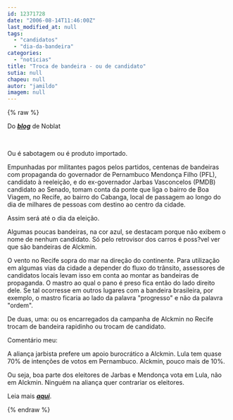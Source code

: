 ```yaml
---
id: 12371728
date: "2006-08-14T11:46:00Z"
last_modified_at: null
tags:
  - "candidatos"
  - "dia-da-bandeira"
categories:
  - "noticias"
title: "Troca de bandeira - ou de candidato"
sutia: null
chapeu: null
autor: "jamildo"
imagem: null
---
```

{% raw %}
<p>Do <strong><em><a href="http://fivenews.sjcc.com.br/&quot;https:/www.noblat.com.br/&quot;">blog</a></em></strong> de Noblat</p>
<p>&nbsp;</p>
<p>Ou &eacute; sabotagem ou &eacute; produto importado.</p>
<p>Empunhadas por militantes pagos pelos partidos, centenas de bandeiras com propaganda do governador de Pernambuco Mendon&ccedil;a Filho (PFL), candidato &agrave; reelei&ccedil;&atilde;o, e do ex-governador Jarbas Vasconcelos (PMDB) candidato ao Senado, tomam conta da ponte que liga o bairro de Boa Viagem, no Recife, ao bairro do Cabanga, local de passagem ao longo do dia de milhares de pessoas com destino ao centro da cidade.</p>
<p>Assim ser&aacute; at&eacute; o dia da elei&ccedil;&atilde;o.</p>
<p>Algumas poucas bandeiras, na cor azul, se destacam porque n&atilde;o exibem o nome de nenhum candidato. S&oacute; pelo retrovisor dos carros &eacute; poss?vel ver que s&atilde;o bandeiras de Alckmin.</p>
<p>O vento no Recife sopra do mar na dire&ccedil;&atilde;o do continente. Para utiliza&ccedil;&atilde;o em algumas vias da cidade a depender do fluxo do tr&acirc;nsito, assessores de candidatos locais levam isso em conta ao montar as bandeiras de propaganda. O mastro ao qual o pano &eacute; preso fica ent&atilde;o do lado direito dele. Se tal ocorresse em outros lugares com a bandeira brasileira, por exemplo, o mastro ficaria ao lado da palavra "progresso" e n&atilde;o da palavra "ordem".</p>
<p>De duas, uma: ou os encarregados da campanha de Alckmin no Recife trocam de bandeira rapidinho ou trocam de candidato.</p>
<p>Coment&aacute;rio meu:</p>
<p>A alian&ccedil;a jarbista prefere um apoio burocr&aacute;tico a Alckmin. Lula tem quase 70% de inten&ccedil;&otilde;es de votos em Pernambuco. Alckmin, pouco mais de 10%.</p>
<p>Ou seja, boa parte dos eleitores de Jarbas e Mendon&ccedil;a vota em Lula, n&atilde;o em Alckmin. Ningu&eacute;m na alian&ccedil;a quer contrariar os eleitores.</p>
<p>Leia mais <strong><em><a href="http://fivenews.sjcc.com.br/&quot;https:/jc3.uol.com.br/blogs/jc/2006/07/29/index.php#343&quot;">aqui</a></em></strong>.</p>
{% endraw %}